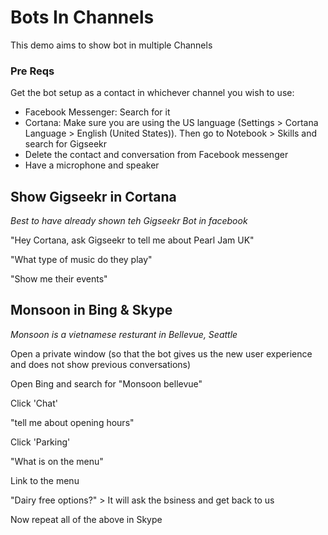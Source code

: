 # Bots In Channels
This demo aims to show bot in multiple Channels

### Pre Reqs
Get the bot setup as a contact in whichever channel you wish to use:
* Facebook Messenger: Search for it
* Cortana: Make sure you are using the US language (Settings > Cortana Language > English (United States)). Then go to Notebook > Skills and search for Gigseekr
* Delete the contact and conversation from Facebook messenger
* Have a microphone and speaker

## Show Gigseekr in Cortana
_Best to have already shown teh Gigseekr Bot in facebook_

"Hey Cortana, ask Gigseekr to tell me about Pearl Jam UK"

"What type of music do they play"

"Show me their events"

## Monsoon in Bing & Skype
_Monsoon is a vietnamese resturant in Bellevue, Seattle_

Open a private window (so that the bot gives us the new user experience and does not show previous conversations)

Open Bing and search for "Monsoon bellevue"

Click 'Chat'

"tell me about opening hours"

Click 'Parking'

"What is on the menu"

Link to the menu

"Dairy free options?" > It will ask the bsiness and get back to us

Now repeat all of the above in Skype